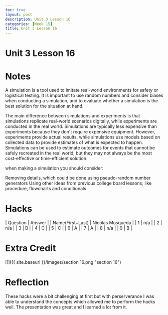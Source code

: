 ```yaml
---
toc: true
layout: post
description: Unit 3 Lesson 16
categories: [Week 15]
title: Unit 3 Lesson 16
---
```

# Unit 3 Lesson 16

# Notes

A simulation is a tool used to imitate real-world environments for safety or logistical testing. It is important to use random numbers and consider biases when conducting a simulation, and to evaluate whether a simulation is the best solution for the situation at hand.

The main difference between simulations and experiments is that simulations replicate real-world scenarios digitally, while experiments are conducted in the real world. Simulations are typically less expensive than experiments because they don't require expensive equipment. However, experiments provide actual results, while simulations use models based on collected data to provide estimates of what is expected to happen. Simulations can be used to estimate outcomes for events that cannot be safely recreated in the real world, but they may not always be the most cost-effective or time-efficient solution.

when making a simulation you should consider:

Removing details, which could be done using pseudo-random number generators
Using other ideas from previous college board lessons; like procedure, flowcharts and conditionals

# Hacks

| Question | Answer |
| Name(First+Last) | Nicolas Mosqueda |
| 1 | n/a |
| 2 | n/a |
| 3 | B |
| 4 | C |
| 5 | C |
| 6 | A |
| 7 | A |
| 8 | n/a |
| 9 | B |

# Extra Credit

![]({{ site.baseurl }}/images/section 16.png "section 16")


# Reflection

These hacks were a bit challenging at first but with perserverance I was able to understand the concepts which allowed me to perform the hacks well. The presentation was great and I learned a lot from it.